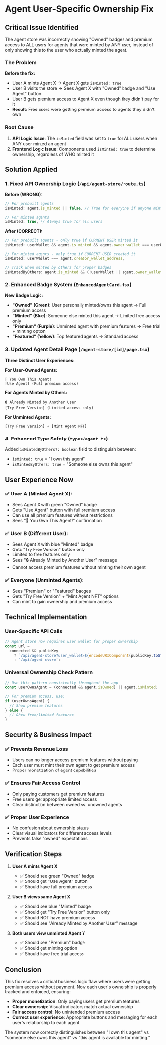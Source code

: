 # Agent User-Specific Ownership Fix

## Critical Issue Identified

The agent store was incorrectly showing "Owned" badges and premium access to ALL users for agents that were minted by ANY user, instead of only showing this to the user who actually minted the agent.

### The Problem

**Before the fix:**

- User A mints Agent X → Agent X gets `isMinted: true`
- User B visits the store → Sees Agent X with "Owned" badge and "Use Agent" button
- User B gets premium access to Agent X even though they didn't pay for it
- **Result**: Free users were getting premium access to agents they didn't own

### Root Cause

1. **API Logic Issue**: The `isMinted` field was set to `true` for ALL users when ANY user minted an agent
2. **Frontend Logic Issue**: Components used `isMinted: true` to determine ownership, regardless of WHO minted it

## Solution Applied

### 1. Fixed API Ownership Logic (`/api/agent-store/route.ts`)

**Before (WRONG):**

```typescript
// For prebuilt agents
isMinted: agent.is_minted || false, // True for everyone if anyone minted it

// For minted agents
isMinted: true, // Always true for all users
```

**After (CORRECT):**

```typescript
// For prebuilt agents - only true if CURRENT USER minted it
isMinted: userWallet && agent.is_minted && agent.owner_wallet === userWallet,

// For minted agents - only true if CURRENT USER created it
isMinted: userWallet === agent.creator_wallet_address,

// Track when minted by others for proper badges
isMintedByOthers: agent.is_minted && (!userWallet || agent.owner_wallet !== userWallet),
```

### 2. Enhanced Badge System (`EnhancedAgentCard.tsx`)

**New Badge Logic:**

- **"Owned" (Green)**: User personally minted/owns this agent → Full premium access
- **"Minted" (Blue)**: Someone else minted this agent → Limited free access only
- **"Premium" (Purple)**: Unminted agent with premium features → Free trial + minting option
- **"Featured" (Yellow)**: Top featured agents → Standard access

### 3. Updated Agent Detail Page (`/agent-store/[id]/page.tsx`)

**Three Distinct User Experiences:**

**For User-Owned Agents:**

```
🎉 You Own This Agent!
[Use Agent] (Full premium access)
```

**For Agents Minted by Others:**

```
🔒 Already Minted by Another User
[Try Free Version] (Limited access only)
```

**For Unminted Agents:**

```
[Try Free Version] + [Mint Agent NFT]
```

### 4. Enhanced Type Safety (`types/agent.ts`)

Added `isMintedByOthers?: boolean` field to distinguish between:

- `isMinted: true` = "I own this agent"
- `isMintedByOthers: true` = "Someone else owns this agent"

## User Experience Now

### ✅ User A (Minted Agent X):

- Sees Agent X with green "Owned" badge
- Gets "Use Agent" button with full premium access
- Can use all premium features without restrictions
- Sees "🎉 You Own This Agent!" confirmation

### ✅ User B (Different User):

- Sees Agent X with blue "Minted" badge
- Gets "Try Free Version" button only
- Limited to free features only
- Sees "🔒 Already Minted by Another User" message
- Cannot access premium features without minting their own agent

### ✅ Everyone (Unminted Agents):

- Sees "Premium" or "Featured" badges
- Gets "Try Free Version" + "Mint Agent NFT" options
- Can mint to gain ownership and premium access

## Technical Implementation

### User-Specific API Calls

```typescript
// Agent store now requires user wallet for proper ownership
const url =
  connected && publicKey
    ? `/api/agent-store?user_wallet=${encodeURIComponent(publicKey.toString())}`
    : `/api/agent-store`;
```

### Universal Ownership Check Pattern

```typescript
// Use this pattern consistently throughout the app
const userOwnsAgent = (connected && agent.isOwned) || agent.isMinted;

// For premium access, use:
if (userOwnsAgent) {
  // Show premium features
} else {
  // Show free/limited features
}
```

## Security & Business Impact

### ✅ Prevents Revenue Loss

- Users can no longer access premium features without paying
- Each user must mint their own agent to get premium access
- Proper monetization of agent capabilities

### ✅ Ensures Fair Access Control

- Only paying customers get premium features
- Free users get appropriate limited access
- Clear distinction between owned vs. unowned agents

### ✅ Proper User Experience

- No confusion about ownership status
- Clear visual indicators for different access levels
- Prevents false "owned" expectations

## Verification Steps

1. **User A mints Agent X**

   - ✅ Should see green "Owned" badge
   - ✅ Should get "Use Agent" button
   - ✅ Should have full premium access

2. **User B views same Agent X**

   - ✅ Should see blue "Minted" badge
   - ✅ Should get "Try Free Version" button only
   - ✅ Should NOT have premium access
   - ✅ Should see "Already Minted by Another User" message

3. **Both users view unminted Agent Y**
   - ✅ Should see "Premium" badge
   - ✅ Should get minting option
   - ✅ Should have free trial access

## Conclusion

This fix resolves a critical business logic flaw where users were getting premium access without payment. Now each user's ownership is properly tracked and enforced, ensuring:

- **Proper monetization**: Only paying users get premium features
- **Clear ownership**: Visual indicators match actual ownership
- **Fair access control**: No unintended premium access
- **Correct user experience**: Appropriate buttons and messaging for each user's relationship to each agent

The system now correctly distinguishes between "I own this agent" vs "someone else owns this agent" vs "this agent is available for minting."
